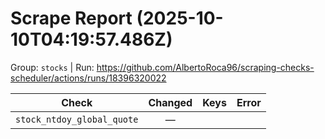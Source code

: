 # Scrape Report (2025-10-10T04:19:57.486Z)

Group: `stocks`  |  Run: https://github.com/AlbertoRoca96/scraping-checks-scheduler/actions/runs/18396320022

| Check | Changed | Keys | Error |
|---|:---:|:--|:--|
| `stock_ntdoy_global_quote` | — |  |  |
